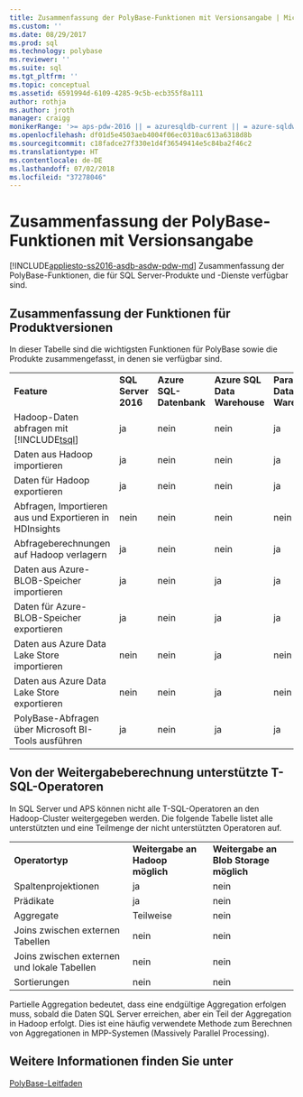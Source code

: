 ```yaml
---
title: Zusammenfassung der PolyBase-Funktionen mit Versionsangabe | Microsoft-Dokumentation
ms.custom: ''
ms.date: 08/29/2017
ms.prod: sql
ms.technology: polybase
ms.reviewer: ''
ms.suite: sql
ms.tgt_pltfrm: ''
ms.topic: conceptual
ms.assetid: 6591994d-6109-4285-9c5b-ecb355f8a111
author: rothja
ms.author: jroth
manager: craigg
monikerRange: '>= aps-pdw-2016 || = azuresqldb-current || = azure-sqldw-latest || >= sql-server-2016 || = sqlallproducts-allversions'
ms.openlocfilehash: df01d5e4503aeb4004f06ec0310ac613a6318d8b
ms.sourcegitcommit: c18fadce27f330e1d4f36549414e5c84ba2f46c2
ms.translationtype: HT
ms.contentlocale: de-DE
ms.lasthandoff: 07/02/2018
ms.locfileid: "37278046"
---
```

# <a name="polybase-versioned-feature-summary"></a>Zusammenfassung der PolyBase-Funktionen mit Versionsangabe
[!INCLUDE[appliesto-ss2016-asdb-asdw-pdw-md](../../includes/tsql-appliesto-ss2016-all-md.md)]
Zusammenfassung der PolyBase-Funktionen, die für SQL Server-Produkte und -Dienste verfügbar sind.  
  
## <a name="feature-summary-for-product-releases"></a>Zusammenfassung der Funktionen für Produktversionen  
 In dieser Tabelle sind die wichtigsten Funktionen für PolyBase sowie die Produkte zusammengefasst, in denen sie verfügbar sind.  
  
||||||
|-|-|-|-|-|   
|**Feature**|**SQL Server 2016**|**Azure SQL-Datenbank**|**Azure SQL Data Warehouse**|**Parallel Data Warehouse**| 
|Hadoop-Daten abfragen mit [!INCLUDE[tsql](../../includes/tsql-md.md)]|ja|nein|nein|ja|
|Daten aus Hadoop importieren|ja|nein|nein|ja|
|Daten für Hadoop exportieren  |ja|nein|nein| ja|
|Abfragen, Importieren aus und Exportieren in HDInsights |nein|nein|nein|nein
|Abfrageberechnungen auf Hadoop verlagern|ja|nein|nein|ja|  
|Daten aus Azure-BLOB-Speicher importieren|ja|nein|ja|ja| 
|Daten für Azure-BLOB-Speicher exportieren|ja|nein|ja|ja|  
|Daten aus Azure Data Lake Store importieren|nein|nein|ja|nein|    
|Daten aus Azure Data Lake Store exportieren|nein|nein|ja|nein|
|PolyBase-Abfragen über Microsoft BI-Tools ausführen|ja|nein|ja|ja|   


## <a name="pushdown-computation-supported-t-sql-operators"></a>Von der Weitergabeberechnung unterstützte T-SQL-Operatoren
In SQL Server und APS können nicht alle T-SQL-Operatoren an den Hadoop-Cluster weitergegeben werden. Die folgende Tabelle listet alle unterstützten und eine Teilmenge der nicht unterstützten Operatoren auf. 

||||
|-|-|-| 
|**Operatortyp**|**Weitergabe an Hadoop möglich**|**Weitergabe an Blob Storage möglich**|
|Spaltenprojektionen|ja|nein|
|Prädikate|ja|nein|
|Aggregate|Teilweise|nein|
|Joins zwischen externen Tabellen|nein|nein|
|Joins zwischen externen und lokale Tabellen|nein|nein|
|Sortierungen|nein|nein|

Partielle Aggregation bedeutet, dass eine endgültige Aggregation erfolgen muss, sobald die Daten SQL Server erreichen, aber ein Teil der Aggregation in Hadoop erfolgt. Dies ist eine häufig verwendete Methode zum Berechnen von Aggregationen in MPP-Systemen (Massively Parallel Processing).  
## <a name="see-also"></a>Weitere Informationen finden Sie unter  
 [PolyBase-Leitfaden](../../relational-databases/polybase/polybase-guide.md)  
  
  
